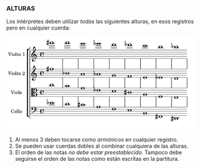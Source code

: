 ### ALTURAS

Los intérpretes deben utilizar *todas* las siguientes alturas, en esos registros pero en cualquier cuerda:

![](example/example.png)

1.  Al menos 3 deben tocarse como *armónicos* en cualquier registro.
2.  Se pueden usar cuerdas dobles al combinar cualquiera de las alturas.
3.  El orden de las notas *no debe estar preestablecido.* Tampoco debe seguirse el orden de las notas como están escritas en la partitura.
